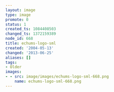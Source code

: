 ```yaml
---
layout: image
type: image
promote: 0
status: 1
created_ts: 1084408503
changed_ts: 1372159389
node_id: 668
title: echums-logo-sml
created: '2004-05-13'
changed: '2013-06-25'
aliases: []
tags:
- Older
images:
- - src: image/images/echums-logo-sml-668.png
    name: echums-logo-sml-668.png
---
```


